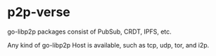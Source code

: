 # p2p-verse
go-libp2p packages consist of PubSub, CRDT, IPFS, etc.

Any kind of go-libp2p Host is available, such as tcp, udp, tor, and i2p.
